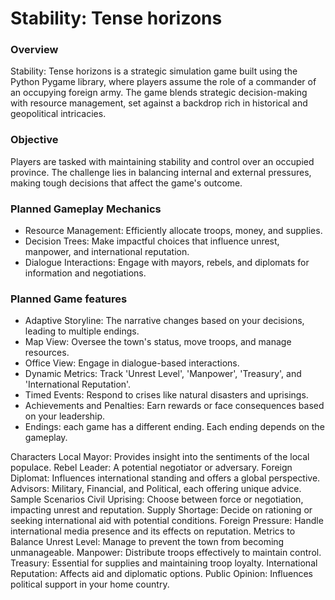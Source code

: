 <h1>Stability: Tense horizons</h1>
<h3>Overview</h3>
Stability: Tense horizons is a strategic simulation game built using the Python Pygame library, where players assume the role of a commander of an occupying foreign army. The game blends strategic decision-making with resource management, set against a backdrop rich in historical and geopolitical intricacies.

<h3>Objective</h3>
Players are tasked with maintaining stability and control over an occupied province. The challenge lies in balancing internal and external pressures, making tough decisions that affect the game's outcome.

<h3>Planned Gameplay Mechanics</h3>
<ul>
  <ul></ul>
  <li>Resource Management: Efficiently allocate troops, money, and supplies.</li>
  <li>Decision Trees: Make impactful choices that influence unrest, manpower, and international reputation.</li>
  <li>Dialogue Interactions: Engage with mayors, rebels, and diplomats for information and negotiations.</li>
</ul>



<h3>Planned Game features</h3>
<ul>
  <li>Adaptive Storyline: The narrative changes based on your decisions, leading to multiple endings.</li>
  <li>Map View: Oversee the town's status, move troops, and manage resources.</li>
  <li>Office View: Engage in dialogue-based interactions.</li>
  <li>Dynamic Metrics: Track 'Unrest Level', 'Manpower', 'Treasury', and 'International Reputation'.</li>
  <li>Timed Events: Respond to crises like natural disasters and uprisings.</li>
  <li>Achievements and Penalties: Earn rewards or face consequences based on your leadership.</li>
  <li>Endings: each game has a different ending. Each ending depends on the gameplay.</li>
</ul>




Characters
Local Mayor: Provides insight into the sentiments of the local populace.
Rebel Leader: A potential negotiator or adversary.
Foreign Diplomat: Influences international standing and offers a global perspective.
Advisors: Military, Financial, and Political, each offering unique advice.
Sample Scenarios
Civil Uprising: Choose between force or negotiation, impacting unrest and reputation.
Supply Shortage: Decide on rationing or seeking international aid with potential conditions.
Foreign Pressure: Handle international media presence and its effects on reputation.
Metrics to Balance
Unrest Level: Manage to prevent the town from becoming unmanageable.
Manpower: Distribute troops effectively to maintain control.
Treasury: Essential for supplies and maintaining troop loyalty.
International Reputation: Affects aid and diplomatic options.
Public Opinion: Influences political support in your home country.
